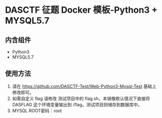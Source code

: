 # DASCTF 征题 Docker 模板-Python3 + MYSQL5.7
## 内含组件
- Python3
- MYSQL5.7

## 使用方法
1. 请在 https://github.com/DASCTF-Test/Web-Python3-Mysql-Test  基础上修改即可。
2. 如需自定义 flag 请修改 测试项目中的 flag.sh，本镜像默认情况下直接将 DASFLAG 这个环境变量输出到 /flag，测试项目则储存到数据库中。
3. MYSQL ROOT密码：root
